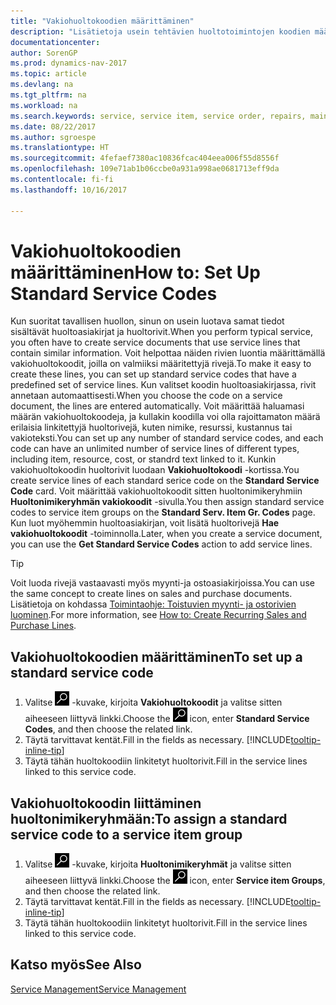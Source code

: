 ```yaml
---
title: "Vakiohuoltokoodien määrittäminen"
description: "Lisätietoja usein tehtävien huoltotoimintojen koodien määrittämisestä."
documentationcenter: 
author: SorenGP
ms.prod: dynamics-nav-2017
ms.topic: article
ms.devlang: na
ms.tgt_pltfrm: na
ms.workload: na
ms.search.keywords: service, service item, service order, repairs, maintenance
ms.date: 08/22/2017
ms.author: sgroespe
ms.translationtype: HT
ms.sourcegitcommit: 4fefaef7380ac10836fcac404eea006f55d8556f
ms.openlocfilehash: 109e71ab1b06ccbe0a931a998ae0681713eff9da
ms.contentlocale: fi-fi
ms.lasthandoff: 10/16/2017

---
```


# <a name="how-to-set-up-standard-service-codes"></a><span data-ttu-id="19e09-103">Vakiohuoltokoodien määrittäminen</span><span class="sxs-lookup"><span data-stu-id="19e09-103">How to: Set Up Standard Service Codes</span></span>
<span data-ttu-id="19e09-104">Kun suoritat tavallisen huollon, sinun on usein luotava samat tiedot sisältävät huoltoasiakirjat ja huoltorivit.</span><span class="sxs-lookup"><span data-stu-id="19e09-104">When you perform typical service, you often have to create service documents that use service lines that contain similar information.</span></span> <span data-ttu-id="19e09-105">Voit helpottaa näiden rivien luontia määrittämällä vakiohuoltokoodit, joilla on valmiiksi määritettyjä rivejä.</span><span class="sxs-lookup"><span data-stu-id="19e09-105">To make it easy to create these lines, you can set up standard service codes that have a predefined set of service lines.</span></span> <span data-ttu-id="19e09-106">Kun valitset koodin huoltoasiakirjassa, rivit annetaan automaattisesti.</span><span class="sxs-lookup"><span data-stu-id="19e09-106">When you choose the code on a service document, the lines are entered automatically.</span></span> <span data-ttu-id="19e09-107">Voit määrittää haluamasi määrän vakiohuoltokoodeja, ja kullakin koodilla voi olla rajoittamaton määrä erilaisia linkitettyjä huoltorivejä, kuten nimike, resurssi, kustannus tai vakioteksti.</span><span class="sxs-lookup"><span data-stu-id="19e09-107">You can set up any number of standard service codes, and each code can have an unlimited number of service lines of different types, including item, resource, cost, or standrd text linked to it.</span></span> <span data-ttu-id="19e09-108">Kunkin vakiohuoltokoodin huoltorivit luodaan **Vakiohuoltokoodi** -kortissa.</span><span class="sxs-lookup"><span data-stu-id="19e09-108">You create service lines of each standard serice code on the **Standard Service Code** card.</span></span> <span data-ttu-id="19e09-109">Voit määrittää vakiohuoltokoodit sitten huoltonimikeryhmiin **Huoltonimikeryhmän vakiokoodit** -sivulla.</span><span class="sxs-lookup"><span data-stu-id="19e09-109">You then assign standard service codes to service item groups on the **Standard Serv. Item Gr. Codes** page.</span></span> <span data-ttu-id="19e09-110">Kun luot myöhemmin huoltoasiakirjan, voit lisätä huoltorivejä **Hae vakiohuoltokoodit** -toiminnolla.</span><span class="sxs-lookup"><span data-stu-id="19e09-110">Later, when you create a service document, you can use the **Get Standard Service Codes** action to add service lines.</span></span>  
  
> [!Tip]
>  <span data-ttu-id="19e09-111">Voit luoda rivejä vastaavasti myös myynti-ja ostoasiakirjoissa.</span><span class="sxs-lookup"><span data-stu-id="19e09-111">You can use the same concept to create lines on sales and purchase documents.</span></span> <span data-ttu-id="19e09-112">Lisätietoja on kohdassa [Toimintaohje: Toistuvien myynti- ja ostorivien luominen](sales-how-work-standard-lines.md).</span><span class="sxs-lookup"><span data-stu-id="19e09-112">For more information, see [How to: Create Recurring Sales and Purchase Lines](sales-how-work-standard-lines.md).</span></span>    
  
## <a name="to-set-up-a-standard-service-code"></a><span data-ttu-id="19e09-113">Vakiohuoltokoodien määrittäminen</span><span class="sxs-lookup"><span data-stu-id="19e09-113">To set up a standard service code</span></span>    
1. <span data-ttu-id="19e09-114">Valitse ![Etsi sivu tai raportti](media/ui-search/search_small.png "Etsi sivu tai raportti -kuvake") -kuvake, kirjoita **Vakiohuoltokoodit** ja valitse sitten aiheeseen liittyvä linkki.</span><span class="sxs-lookup"><span data-stu-id="19e09-114">Choose the ![Search for Page or Report](media/ui-search/search_small.png "Search for Page or Report icon") icon, enter **Standard Service Codes**, and then choose the related link.</span></span>  
2. <span data-ttu-id="19e09-115">Täytä tarvittavat kentät.</span><span class="sxs-lookup"><span data-stu-id="19e09-115">Fill in the fields as necessary.</span></span> [!INCLUDE[tooltip-inline-tip](includes/tooltip-inline-tip_md.md)]  
4. <span data-ttu-id="19e09-116">Täytä tähän huoltokoodiin linkitetyt huoltorivit.</span><span class="sxs-lookup"><span data-stu-id="19e09-116">Fill in the service lines linked to this service code.</span></span>  

## <a name="to-assign-a-standard-service-code-to-a-service-item-group"></a><span data-ttu-id="19e09-117">Vakiohuoltokoodin liittäminen huoltonimikeryhmään:</span><span class="sxs-lookup"><span data-stu-id="19e09-117">To assign a standard service code to a service item group</span></span>
1. <span data-ttu-id="19e09-118">Valitse ![Etsi sivu tai raportti](media/ui-search/search_small.png "Etsi sivu tai raportti -kuvake") -kuvake, kirjoita **Huoltonimikeryhmät** ja valitse sitten aiheeseen liittyvä linkki.</span><span class="sxs-lookup"><span data-stu-id="19e09-118">Choose the ![Search for Page or Report](media/ui-search/search_small.png "Search for Page or Report icon") icon, enter **Service item Groups**, and then choose the related link.</span></span>  
2. <span data-ttu-id="19e09-119">Täytä tarvittavat kentät.</span><span class="sxs-lookup"><span data-stu-id="19e09-119">Fill in the fields as necessary.</span></span> [!INCLUDE[tooltip-inline-tip](includes/tooltip-inline-tip_md.md)]
3. <span data-ttu-id="19e09-120">Täytä tähän huoltokoodiin linkitetyt huoltorivit.</span><span class="sxs-lookup"><span data-stu-id="19e09-120">Fill in the service lines linked to this service code.</span></span>  

## <a name="see-also"></a><span data-ttu-id="19e09-121">Katso myös</span><span class="sxs-lookup"><span data-stu-id="19e09-121">See Also</span></span>
[<span data-ttu-id="19e09-122">Service Management</span><span class="sxs-lookup"><span data-stu-id="19e09-122">Service Management</span></span>](service-service.md)
